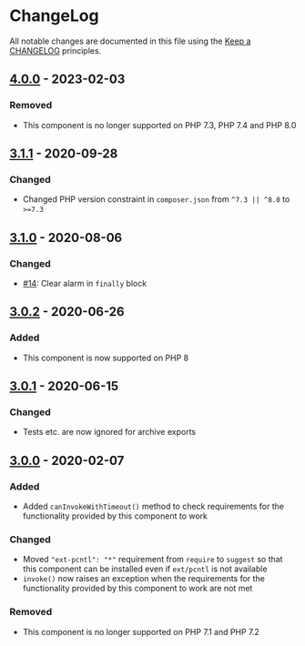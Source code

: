 # ChangeLog

All notable changes are documented in this file using the [Keep a CHANGELOG](https://keepachangelog.com/) principles.

## [4.0.0] - 2023-02-03

### Removed

-   This component is no longer supported on PHP 7.3, PHP 7.4 and PHP 8.0

## [3.1.1] - 2020-09-28

### Changed

-   Changed PHP version constraint in `composer.json` from `^7.3 || ^8.0` to `>=7.3`

## [3.1.0] - 2020-08-06

### Changed

-   [#14](https://github.com/sebastianbergmann/php-invoker/pull/14): Clear alarm in `finally` block

## [3.0.2] - 2020-06-26

### Added

-   This component is now supported on PHP 8

## [3.0.1] - 2020-06-15

### Changed

-   Tests etc. are now ignored for archive exports

## [3.0.0] - 2020-02-07

### Added

-   Added `canInvokeWithTimeout()` method to check requirements for the functionality provided by this component to work

### Changed

-   Moved `"ext-pcntl": "*"` requirement from `require` to `suggest` so that this component can be installed even if `ext/pcntl` is not available
-   `invoke()` now raises an exception when the requirements for the functionality provided by this component to work are not met

### Removed

-   This component is no longer supported on PHP 7.1 and PHP 7.2

[4.0.0]: https://github.com/sebastianbergmann/php-invoker/compare/3.1.1...4.0.0
[3.1.1]: https://github.com/sebastianbergmann/php-invoker/compare/3.1.0...3.1.1
[3.1.0]: https://github.com/sebastianbergmann/php-invoker/compare/3.0.2...3.1.0
[3.0.2]: https://github.com/sebastianbergmann/php-invoker/compare/3.0.1...3.0.2
[3.0.1]: https://github.com/sebastianbergmann/php-invoker/compare/3.0.0...3.0.1
[3.0.0]: https://github.com/sebastianbergmann/php-invoker/compare/2.0.0...3.0.0
